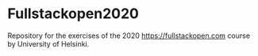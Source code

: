 # Fullstackopen2020
Repository for the exercises of the 2020 https://fullstackopen.com course by University of Helsinki.
